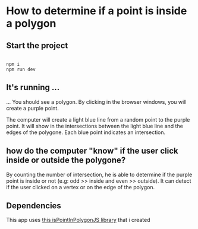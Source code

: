 # How to determine if a point is inside a polygon

## Start the project
<code>
npm i
npm run dev
</code>

## It's running ...
... You should see a polygon.
By clicking in the browser windows, you will create a purple point.


The computer will create a light blue line from a random point to the purple point. It will show in the intersections between the light blue line and the edges of the polygone. Each blue point indicates an intersection.

## how do the computer "know" if the user click inside or outside the polygone?

By counting the number of intersection, he is able to determine if the purple point is inside or not (e.g: odd >> inside and  even >> outside).
It can detect if the user clicked on a vertex or on the edge of the polygon.

## Dependencies
This app uses [this isPointInPolygonJS library](https://github.com/alexmontdor69/isPointInPolygonJS) that i created